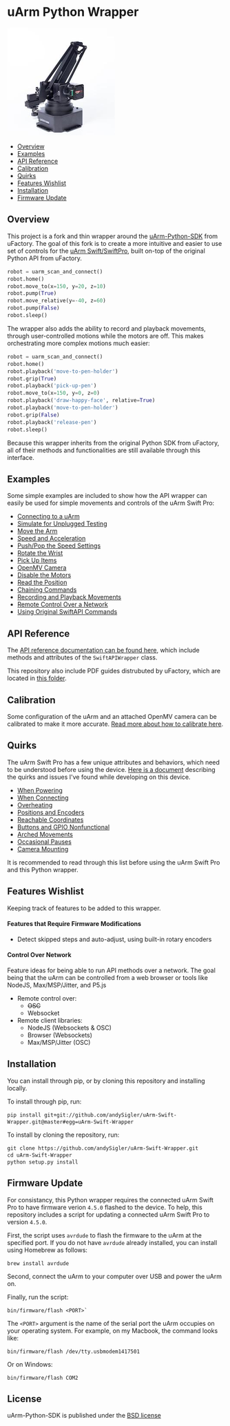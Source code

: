 # uArm Python Wrapper

![uArm-Swift-Pro](doc/uarm-swift-pro.jpg)

- [Overview](#overview)
- [Examples](#examples)
- [API Reference](#api-reference)
- [Calibration](#calibration)
- [Quirks](#quirks)
- [Features Wishlist](#features-wishlist)
- [Installation](#installation)
- [Firmware Update](#firmware-update)

## Overview

This project is a fork and thin wrapper around the [uArm-Python-SDK](https://github.com/uArm-Developer/uArm-Python-SDK) from uFactory. The goal of this fork is to create a more intuitive and easier to use set of controls for the [uArm Swift/SwiftPro](https://store.ufactory.cc/products/uarm), built on-top of the original Python API from uFactory.

```python
robot = uarm_scan_and_connect()
robot.home()
robot.move_to(x=150, y=20, z=10)
robot.pump(True)
robot.move_relative(y=-40, z=60)
robot.pump(False)
robot.sleep()
```

The wrapper also adds the ability to record and playback movements, through user-controlled motions while the motors are off. This makes orchestrating more complex motions much easier:

```python
robot = uarm_scan_and_connect()
robot.home()
robot.playback('move-to-pen-holder')
robot.grip(True)
robot.playback('pick-up-pen')
robot.move_to(x=150, y=0, z=0)
robot.playback('draw-happy-face', relative=True)
robot.playback('move-to-pen-holder')
robot.grip(False)
robot.playback('release-pen')
robot.sleep()
```

Because this wrapper inherits from the original Python SDK from uFactory, all of their methods and functionalities are still available through this interface.

## Examples

Some simple examples are included to show how the API wrapper can easily be used for simple movements and controls of the uArm Swift Pro:

- [Connecting to a uArm](examples/api-wrapper/connect.py)
- [Simulate for Unplugged Testing](examples/api-wrapper/simulate.py)
- [Move the Arm](examples/api-wrapper/move_arm.py)
- [Speed and Acceleration](examples/api-wrapper/speed_acceleration.py)
- [Push/Pop the Speed Settings](examples/api-wrapper/speed_acceleration.py)
- [Rotate the Wrist](examples/api-wrapper/rotate_wrist.py)
- [Pick Up Items](examples/api-wrapper/pick_up.py)
- [OpenMV Camera](examples/api-wrapper/openmv_camera.py)
- [Disable the Motors](examples/api-wrapper/disable_motors.py)
- [Read the Position](examples/api-wrapper/position.py)
- [Chaining Commands](examples/api-wrapper/command_chaining.py)
- [Recording and Playback Movements](examples/api-wrapper/record.py)
- [Remote Control Over a Network](examples/remote/README.md)
- [Using Original SwiftAPI Commands](examples/api-wrapper/original_swift_api.py)

## API Reference

The [API reference documentation can be found here](doc/api/swift_api_wrapper.md), which include methods and attributes of the `SwiftAPIWrapper` class.

This repository also include PDF guides distrubuted by uFactory, which are located in [this folder](doc/manuals).

## Calibration

Some configuration of the uArm and an attached OpenMV camera can be calibrated to make it more accurate. [Read more about how to calibrate here](./CALIBRATION.md).

## Quirks

The uArm Swift Pro has a few unique attributes and behaviors, which need to be understood before using the device. [Here is a document](./QUIRKS.md) describing the quirks and issues I've found while developing on this device.

- [When Powering](./QUIRKS.md#when-powering)
- [When Connecting](./QUIRKS.md#when-connecting)
- [Overheating](./QUIRKS.md#overheating)
- [Positions and Encoders](./QUIRKS.md#positions-and-encoders)
- [Reachable Coordinates](./QUIRKS.md#reachable-coordinates)
- [Buttons and GPIO Nonfunctional](./QUIRKS.md#buttons-and-gpio-nonfunctional)
- [Arched Movements](./QUIRKS.md#arched-movements)
- [Occasional Pauses](./QUIRKS.md#occasional-pauses)
- [Camera Mounting](./QUIRKS.md#camera-mounting)

It is recommended to read through this list before using the uArm Swift Pro and this Python wrapper.

## Features Wishlist

Keeping track of features to be added to this wrapper.

#### Features that Require Firmware Modifications

- Detect skipped steps and auto-adjust, using built-in rotary encoders

#### Control Over Network

Feature ideas for being able to run API methods over a network. The goal being that the uArm can be controlled from a web browser or tools like NodeJS, Max/MSP/Jitter, and P5.js

- Remote control over:
    - ~~OSC~~
    - Websocket
- Remote client libraries:
    - NodeJS (Websockets & OSC)
    - Browser (Websockets)
    - Max/MSP/Jitter (OSC)

## Installation

You can install through pip, or by cloning this repository and installing locally.

To install through pip, run:
```
pip install git+git://github.com/andySigler/uArm-Swift-Wrapper.git@master#egg=uArm-Swift-Wrapper
```

To install by cloning the repository, run:
```
git clone https://github.com/andySigler/uArm-Swift-Wrapper.git
cd uArm-Swift-Wrapper
python setup.py install
```

## Firmware Update

For consistancy, this Python wrapper requires the connected uArm Swift Pro to have firmware verion `4.5.0` flashed to the device. To help, this repository includes a script for updating a connected uArm Swift Pro to version `4.5.0`.

First, the script uses `avrdude` to flash the firmware to the uArm at the specified port. If you do not have `avrdude` already installed, you can install using Homebrew as follows:

```
brew install avrdude
```

Second, connect the uArm to your computer over USB and power the uArm on.

Finally, run the script:

```
bin/firmware/flash <PORT>`
```

The `<PORT>` argument is the name of the serial port the uArm occupies on your operating system. For example, on my Macbook, the command looks like:

```
bin/firmware/flash /dev/tty.usbmodem1417501
```

Or on Windows:

```
bin/firmware/flash COM2
```

## License
uArm-Python-SDK is published under the [BSD license](https://en.wikipedia.org/wiki/BSD_licenses)
